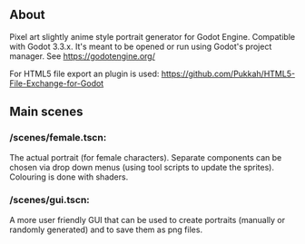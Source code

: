 ## About

Pixel art slightly anime style portrait generator for Godot Engine. Compatible with Godot 3.3.x. It's meant to be opened or run using Godot's project manager. See https://godotengine.org/

For HTML5 file export an plugin is used: https://github.com/Pukkah/HTML5-File-Exchange-for-Godot

## Main scenes
### /scenes/female.tscn:
The actual portrait (for female characters). Separate components can be chosen via drop down menus (using tool scripts to update the sprites). Colouring is done with shaders.
### /scenes/gui.tscn:
A more user friendly GUI that can be used to create portraits (manually or randomly generated) and to save them as png files.

